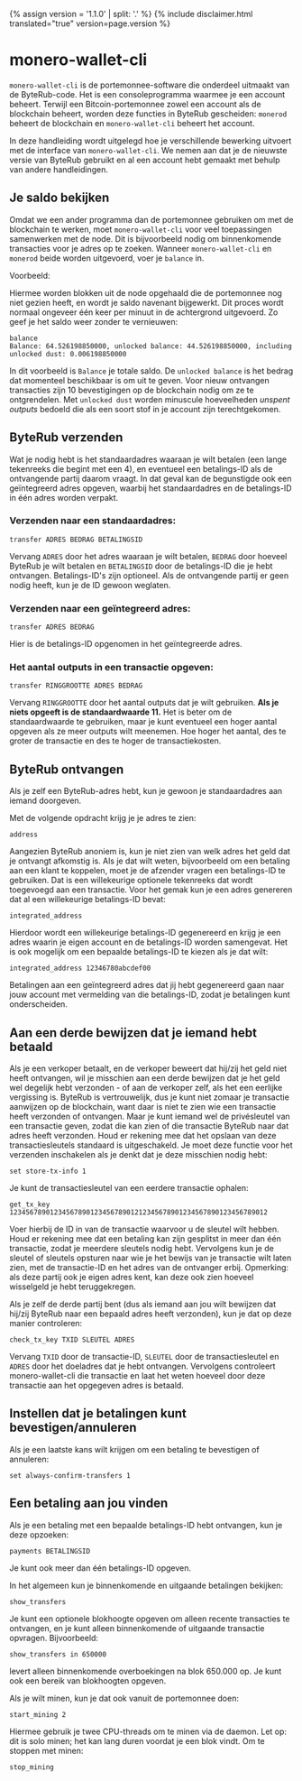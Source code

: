 {% assign version = '1.1.0' | split: '.' %}
{% include disclaimer.html translated="true" version=page.version %}
# monero-wallet-cli

`monero-wallet-cli` is de portemonnee-software die onderdeel uitmaakt van de ByteRub-code. Het is een consoleprogramma
waarmee je een account beheert. Terwijl een Bitcoin-portemonnee zowel een account als de blockchain beheert,
worden deze functies in ByteRub gescheiden: `monerod` beheert de blockchain en `monero-wallet-cli` beheert het account.

In deze handleiding wordt uitgelegd hoe je verschillende bewerking uitvoert met de interface van `monero-wallet-cli`. We nemen aan dat je de nieuwste versie van ByteRub gebruikt en al een account hebt gemaakt met behulp van andere handleidingen.


## Je saldo bekijken

Omdat we een ander programma dan de portemonnee gebruiken om met de blockchain te werken, moet `monero-wallet-cli` voor veel toepassingen
samenwerken met de node. Dit is bijvoorbeeld nodig om binnenkomende transacties voor je adres op te zoeken.
Wanneer `monero-wallet-cli` en `monerod` beide worden uitgevoerd, voer je `balance` in.

Voorbeeld:

Hiermee worden blokken uit de node opgehaald die de portemonnee nog niet gezien heeft, en wordt je saldo navenant
bijgewerkt. Dit proces wordt normaal ongeveer één keer per minuut in de achtergrond uitgevoerd. Zo geef je het saldo weer
zonder te vernieuwen:

    balance
    Balance: 64.526198850000, unlocked balance: 44.526198850000, including unlocked dust: 0.006198850000

In dit voorbeeld is `Balance` je totale saldo. De `unlocked balance` is het bedrag dat momenteel beschikbaar is om uit te geven. Voor nieuw ontvangen transacties zijn 10 bevestigingen op de blockchain nodig om ze te ontgrendelen. Met `unlocked dust` worden minuscule hoeveelheden *unspent outputs* bedoeld die als een soort stof in je account zijn terechtgekomen.

## ByteRub verzenden

Wat je nodig hebt is het standaardadres waaraan je wilt betalen (een lange tekenreeks die begint met een 4), en
eventueel een betalings-ID als de ontvangende partij daarom vraagt. In dat geval kan de begunstigde
ook een geïntegreerd adres opgeven, waarbij het standaardadres en de betalings-ID in één adres worden verpakt.

### Verzenden naar een standaardadres:

    transfer ADRES BEDRAG BETALINGSID

Vervang `ADRES` door het adres waaraan je wilt betalen, `BEDRAG` door hoeveel ByteRub je wilt betalen
en `BETALINGSID` door de betalings-ID die je hebt ontvangen. Betalings-ID's zijn optioneel. Als de ontvangende partij er geen nodig heeft, kun je
de ID gewoon weglaten.

### Verzenden naar een geïntegreerd adres:

    transfer ADRES BEDRAG

Hier is de betalings-ID opgenomen in het geïntegreerde adres.

### Het aantal outputs in een transactie opgeven:

    transfer RINGGROOTTE ADRES BEDRAG

Vervang `RINGGROOTTE` door het aantal outputs dat je wilt gebruiken. **Als je niets opgeeft is de standaardwaarde 11.** Het is beter om de standaardwaarde te gebruiken, maar je kunt eventueel een hoger aantal opgeven als ze meer outputs wilt meenemen. Hoe hoger het aantal, des te groter de transactie en des te hoger de transactiekosten.


## ByteRub ontvangen

Als je zelf een ByteRub-adres hebt, kun je gewoon je standaardadres aan iemand doorgeven.

Met de volgende opdracht krijg je je adres te zien:

    address

Aangezien ByteRub anoniem is, kun je niet zien van welk adres het geld dat je ontvangt afkomstig is. Als je
dat wilt weten, bijvoorbeeld om een betaling aan een klant te koppelen, moet je de afzender vragen
een betalings-ID te gebruiken. Dat is een willekeurige optionele tekenreeks dat wordt toegevoegd aan een transactie. Voor het gemak
kun je een adres genereren dat al een willekeurige betalings-ID bevat:

    integrated_address

Hierdoor wordt een willekeurige betalings-ID gegenereerd en krijg je een adres waarin je eigen account en de
betalings-ID worden samengevat. Het is ook mogelijk om een bepaalde betalings-ID te kiezen als je dat wilt:

    integrated_address 12346780abcdef00

Betalingen aan een geïntegreerd adres dat jij hebt gegenereerd gaan naar jouw account
met vermelding van die betalings-ID, zodat je betalingen kunt onderscheiden.


## Aan een derde bewijzen dat je iemand hebt betaald

Als je een verkoper betaalt, en de verkoper beweert dat hij/zij het geld niet heeft ontvangen, wil je misschien
aan een derde bewijzen dat je het geld wel degelijk hebt verzonden - of aan de verkoper zelf, als het een eerlijke
vergissing is. ByteRub is vertrouwelijk, dus je kunt niet zomaar je transactie aanwijzen op de blockchain,
want daar is niet te zien wie een transactie heeft verzonden of ontvangen. Maar je kunt iemand wel de privésleutel van een transactie
geven, zodat die kan zien of die transactie ByteRub naar dat
adres heeft verzonden. Houd er rekening mee dat het opslaan van deze transactiesleutels standaard is uitgeschakeld.
Je moet deze functie voor het verzenden inschakelen als je denkt dat je deze misschien nodig hebt:

    set store-tx-info 1

Je kunt de transactiesleutel van een eerdere transactie ophalen:

    get_tx_key 1234567890123456789012345678901212345678901234567890123456789012

Voer hierbij de ID in van de transactie waarvoor u de sleutel wilt hebben. Houd er rekening mee dat een betaling kan zijn gesplitst
in meer dan één transactie, zodat je meerdere sleutels nodig hebt. Vervolgens kun je de sleutel
of sleutels opsturen naar wie je het bewijs van je transactie wilt laten zien, met de
transactie-ID en het adres van de ontvanger erbij. Opmerking: als deze partij ook je eigen
adres kent, kan deze ook zien hoeveel wisselgeld je hebt teruggekregen.

Als je zelf de derde partij bent (dus als iemand aan jou wilt bewijzen dat hij/zij ByteRub naar een bepaald
adres heeft verzonden), kun je dat op deze manier controleren:

    check_tx_key TXID SLEUTEL ADRES

Vervang `TXID` door de transactie-ID, `SLEUTEL` door de transactiesleutel en `ADRES` door het doeladres
dat je hebt ontvangen. Vervolgens controleert monero-wallet-cli die transactie
en laat het weten hoeveel door deze transactie aan het opgegeven adres is betaald.


## Instellen dat je betalingen kunt bevestigen/annuleren

Als je een laatste kans wilt krijgen om een betaling te bevestigen of annuleren:

    set always-confirm-transfers 1


## Een betaling aan jou vinden

Als je een betaling met een bepaalde betalings-ID hebt ontvangen, kun je deze opzoeken:

    payments BETALINGSID

Je kunt ook meer dan één betalings-ID opgeven.

In het algemeen kun je binnenkomende en uitgaande betalingen bekijken:

    show_transfers

Je kunt een optionele blokhoogte opgeven om alleen recente transacties te ontvangen, en je kunt
alleen binnenkomende of uitgaande transactie opvragen. Bijvoorbeeld:

    show_transfers in 650000

levert alleen binnenkomende overboekingen na blok 650.000 op. Je kunt ook een bereik van blokhoogten
opgeven.

Als je wilt minen, kun je dat ook vanuit de portemonnee doen:

    start_mining 2

Hiermee gebruik je twee CPU-threads om te minen via de daemon. Let op: dit is solo minen;
het kan lang duren voordat je een blok vindt. Om te stoppen met minen:

    stop_mining

